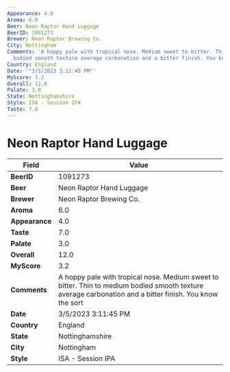 ```yaml
---
Appearance: 4.0
Aroma: 6.0
Beer: Neon Raptor Hand Luggage
BeerID: 1091273
Brewer: Neon Raptor Brewing Co.
City: Nottingham
Comments: 'A hoppy pale with tropical nose. Medium sweet to bitter. Thin to medium
  bodied smooth texture average carbonation and a bitter finish. You know the sort '
Country: England
Date: '"3/5/2023 3:11:45 PM"'
MyScore: 3.2
Overall: 12.0
Palate: 3.0
State: Nottinghamshire
Style: ISA - Session IPA
Taste: 7.0
---
```


# Neon Raptor Hand Luggage

| Field         | Value |
|---------------|-------|
| **BeerID** | 1091273 |
| **Beer** | Neon Raptor Hand Luggage |
| **Brewer** | Neon Raptor Brewing Co. |
| **Aroma** | 6.0 |
| **Appearance** | 4.0 |
| **Taste** | 7.0 |
| **Palate** | 3.0 |
| **Overall** | 12.0 |
| **MyScore** | 3.2 |
| **Comments** | A hoppy pale with tropical nose. Medium sweet to bitter. Thin to medium bodied smooth texture average carbonation and a bitter finish. You know the sort  |
| **Date** | 3/5/2023 3:11:45 PM |
| **Country** | England |
| **State** | Nottinghamshire |
| **City** | Nottingham |
| **Style** | ISA - Session IPA |
